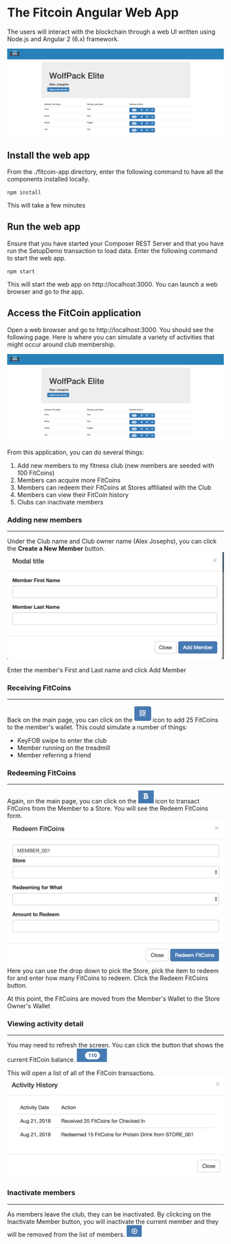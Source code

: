 # The Fitcoin Angular Web App

The users will interact with the blockchain through a web UI written using Node.js and Angular 2 (6.x) framework.

![alt text](../static/images/fitcoin-app.png "FitCoin Web App")

## Install the web app

From the ./fitcoin-app directory, enter the following command to have all the components installed locally.

```
npm install
```

This will take a few minutes

## Run the web app

Ensure that you have started your Composer REST Server and that you have run the SetupDemo transaction to load data. Enter the following command to start the web app.

```
npm start
```

This will start the web app on http://localhost:3000. You can launch a web browser and go to the app.

## Access the FitCoin application

Open a web browser and go to http://localhost:3000. You should see the following page. Here is where you can simulate a variety of activities that might occur around club membership.

![alt text](../static/images/fitcoin-app.png "FitCoin Web App")

From this application, you can do several things:
1. Add new members to my fitness club (new members are seeded with 100 FitCoins)
2. Members can acquire more FitCoins
3. Members can redeem their FitCoins at Stores affiliated with the Club
4. Members can view their FitCoin history
5. Clubs can inactivate members

### Adding new members
---

Under the Club name and Club owner name (Alex Josephs), you can click the **Create a New Member** button.
![alt text](../static/images/create-new-member.png "Createa New Member")

Enter the member's First and Last name and click Add Member

### Receiving FitCoins
----

Back on the main page, you can click on the ![alt text](../static/images/qr-code.png "Receive FitCoins") icon to add 25 FitCoins to the member's wallet. This could simulate a number of things:

- KeyFOB swipe to enter the club
- Member running on the treadmill
- Member referring a friend

### Redeeming FitCoins
---
Again, on the main page, you can click on the ![alt text](../static/images/redeem-fitcoins.png "Redeem FitCoins") icon to transact FitCoins from the Member to a Store. You will see the Redeem FitCoins form. ![alt text](../static/images/redeem-fitcoins-ui.png "Redeem FitCoins")  Here you can use the drop down to pick the Store, pick the item to redeem for and enter how many FitCoins to redeem. Click the Redeem FitCoins button.

At this point, the FitCoins are moved from the Member's Wallet to the Store Owner's Wallet

### Viewing activity detail
---
You may need to refresh the screen. You can click the button that shows the current FitCoin balance. ![alt text](../static/images/fitcoin-balance.png "FitCoin Balance")

This will open a list of all of the FitCoin transactions.
![alt text](../static/images/fitcoin-balance-ui.png "FitCoin Balance")

### Inactivate members
--- 
As members leave the club, they can be inactivated. By clickcing on the Inactivate Member button, you will inactivate the current member and they will be removed from the list of members. ![alt text](../static/images/inactivate-member.png "Inactivate Member")


